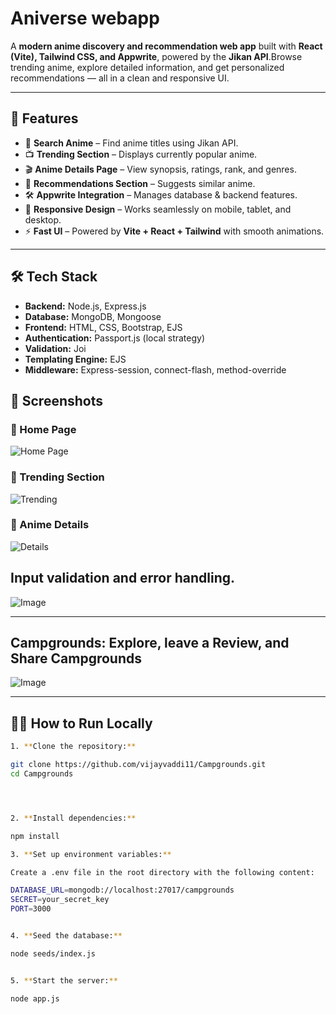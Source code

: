 # Aniverse webapp

A **modern anime discovery and recommendation web app** built with **React (Vite), Tailwind CSS, and Appwrite**, powered by the **Jikan API**.Browse trending anime, explore detailed information, and get personalized recommendations — all in a clean and responsive UI.  


---

## 🚀 Features 

- 🔎 **Search Anime** – Find anime titles using Jikan API.  
- 📺 **Trending Section** – Displays currently popular anime.  
- 🎬 **Anime Details Page** – View synopsis, ratings, rank, and genres.  
- 🤝 **Recommendations Section** – Suggests similar anime.  
- 🛠️ **Appwrite Integration** – Manages database & backend features.  
- 📱 **Responsive Design** – Works seamlessly on mobile, tablet, and desktop.  
- ⚡ **Fast UI** – Powered by **Vite + React + Tailwind** with smooth animations.  

---

## 🛠️ Tech Stack

- **Backend:** Node.js, Express.js
- **Database:** MongoDB, Mongoose
- **Frontend:** HTML, CSS, Bootstrap, EJS
- **Authentication:** Passport.js (local strategy)
- **Validation:** Joi
- **Templating Engine:** EJS
- **Middleware:** Express-session, connect-flash, method-override

## 📸 Screenshots

### 🔹 Home Page
![Home Page](https://asset.cloudinary.com/vijayvaddi/53730c51f1f340d473d8f58ad19ee9fe)

### 🔹 Trending Section
![Trending](https://res.cloudinary.com/vijayvaddi/image/upload/v1234567890/trending.png)

### 🔹 Anime Details
![Details](https://res.cloudinary.com/vijayvaddi/image/upload/v1234567890/details.png)

## Input validation and error handling.
![Image](https://res.cloudinary.com/vijayvaddi/image/upload/v1749043067/shbaavlq0lkuxum9mfwk.png)


---
## Campgrounds: Explore, leave a Review, and Share Campgrounds
![Image](https://res.cloudinary.com/vijayvaddi/image/upload/v1749043057/izguqj5q61h4wr4h6rmu.png)



---

## 🧑‍💻 How to Run Locally


```bash
1. **Clone the repository:**

git clone https://github.com/vijayvaddi11/Campgrounds.git
cd Campgrounds




2. **Install dependencies:**

npm install

3. **Set up environment variables:**

Create a .env file in the root directory with the following content:

DATABASE_URL=mongodb://localhost:27017/campgrounds
SECRET=your_secret_key
PORT=3000


4. **Seed the database:**

node seeds/index.js


5. **Start the server:**

node app.js

